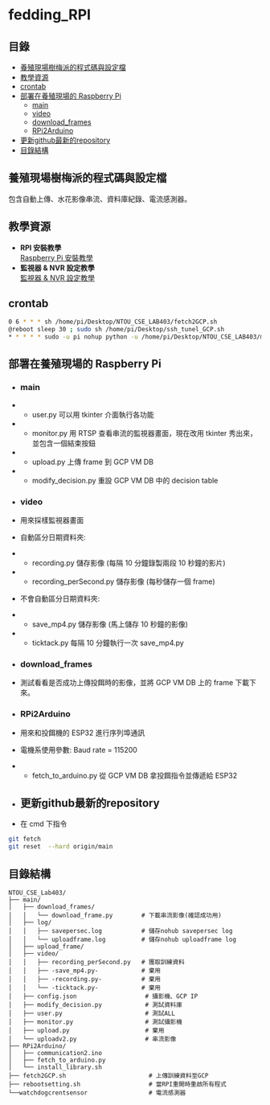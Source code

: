 # fedding_RPI

## 目錄
- [養殖現場樹梅派的程式碼與設定檔](#養殖現場樹梅派的程式碼與設定檔)
- [教學資源](#教學資源)
- [crontab](#crontab)
- [部署在養殖現場的 Raspberry Pi](#部署在養殖現場的-raspberry-pi)
  - [main](#main)
  - [video](#video)
  - [download_frames](#download_frames)
  - [RPi2Arduino](#rpi2arduino)
- [更新github最新的repository](#更新github最新的repository)
- [目錄結構](#目錄結構)

## 養殖現場樹梅派的程式碼與設定檔
包含自動上傳、水花影像串流、資料庫紀錄、電流感測器。

## 教學資源
- **RPI 安裝教學**  
  [Raspberry Pi 安裝教學](https://consumesky.notion.site/Raspberry-Pi-67234e0ea87345b4aa4d07739c3fbea9)
- **監視器 & NVR 設定教學**  
  [監視器 & NVR 設定教學](https://www.notion.so/NVR-cef7674b61c445eb944c6f175a19c66f)

## crontab

```bash
0 6 * * * sh /home/pi/Desktop/NTOU_CSE_LAB403/fetch2GCP.sh
@reboot sleep 30 ; sudo sh /home/pi/Desktop/ssh_tunel_GCP.sh
* * * * * sudo -u pi nohup python -u /home/pi/Desktop/NTOU_CSE_LAB403/main/uploadv2.py >> /home/pi/Desktop/NTOU_CSE_LAB403/main/log/uploadframe.log 2>&1 &
```
## 部署在養殖現場的 Raspberry Pi
- ### main
- * user.py 可以用 tkinter 介面執行各功能
- * monitor.py 用 RTSP 查看串流的監視器畫面，現在改用 tkinter 秀出來，並包含一個結束按鈕
- * upload.py 上傳 frame 到 GCP VM DB
- * modify_decision.py 重設 GCP VM DB 中的 decision table
- ### video
- 用來採樣監視器畫面

- 自動區分日期資料夾:

- * recording.py 儲存影像 (每隔 10 分鐘錄製兩段 10 秒鐘的影片)
- * recording_perSecond.py 儲存影像 (每秒儲存一個 frame)
- 不會自動區分日期資料夾:

- * save_mp4.py 儲存影像 (馬上儲存 10 秒鐘的影像)
- * ticktack.py 每隔 10 分鐘執行一次 save_mp4.py
- ### download_frames
- 測試看看是否成功上傳投餌時的影像，並將 GCP VM DB 上的 frame 下載下來。


- ### RPi2Arduino
- 用來和投餌機的 ESP32 進行序列埠通訊
- 電機系使用參數: Baud rate = 115200
- * fetch_to_arduino.py 從 GCP VM DB 拿投餌指令並傳遞給 ESP32

- ## 更新github最新的repository
- 在 cmd 下指令
```bash
git fetch
git reset  --hard origin/main
```
## 目錄結構

```plaintext
NTOU_CSE_Lab403/
├── main/
│   ├── download_frames/
│   │   └── download_frame.py        # 下載串流影像(確認成功用)
│   ├── log/
│   │   ├── savepersec.log           # 儲存nohub savepersec log
│   │   └── uploadframe.log          # 儲存nohub uploadframe log
│   ├── upload_frame/
│   ├── video/
│   │   ├── recording_perSecond.py   # 獲取訓練資料
│   │   ├── -save_mp4.py-            # 棄用
│   │   ├── -recording.py-           # 棄用
│   │   └── -ticktack.py-            # 棄用
│   ├── config.json                   # 攝影機、GCP IP
│   ├── modify_decision.py            # 測試資料庫
│   ├── user.py                       # 測試ALL
│   ├── monitor.py                    # 測試攝影機
│   ├── upload.py                     # 棄用
│   └── uploadv2.py                   # 串流影像
├── RPi2Arduino/
│   ├── communication2.ino
│   ├── fetch_to_arduino.py
│   └── install_library.sh
├── fetch2GCP.sh                       # 上傳訓練資料至GCP
├── rebootsetting.sh                   # 當RPI重開時重啟所有程式
└──watchdogcrentsensor                 # 電流感測器
```

